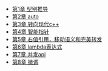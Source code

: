 * [第1章 型别推导](chapter1.md)
* [第2章 auto](chapter2.md)
* [第3章 转向现代c++](chapter3.md)
* [第4章 智能指针]()
* [第5章 右值引用，移动语义和完美转发]()
* [第6章 lambda表达式]()
* [第7章 并发api]()
* [第8章 微调]()